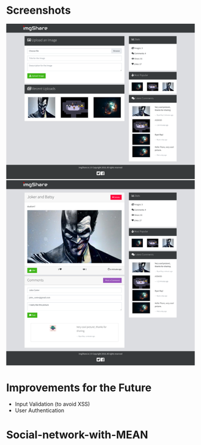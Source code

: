 # Screenshots
![](docs/screenshot1.png)
![](docs/screenshot2.png)

# Improvements for the Future
- Input Validation (to avoid XSS)
- User Authentication
# Social-network-with-MEAN
